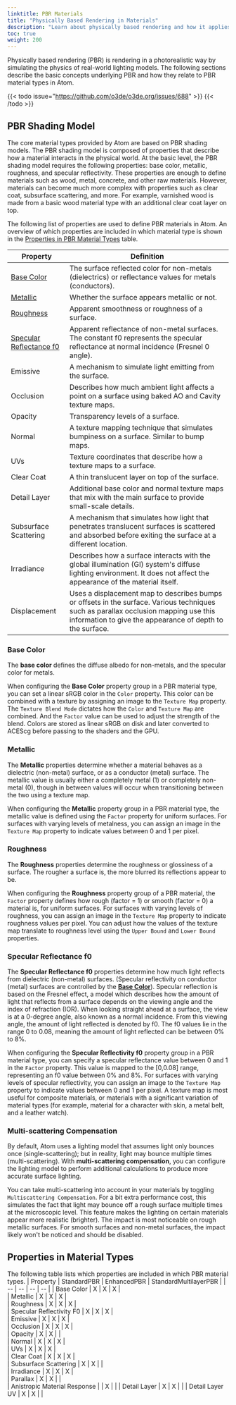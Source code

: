 ```yaml
---
linktitle: PBR Materials
title: "Physically Based Rendering in Materials"
description: "Learn about physically based rendering and how it applies to materials in Atom."
toc: true
weight: 200
---  
```


Physically based rendering (PBR) is rendering in a photorealistic way by simulating the physics of real-world lighting models. The following sections describe the basic concepts underlying PBR and how they relate to PBR material types in Atom.

{{< todo issue="https://github.com/o3de/o3de.org/issues/688" >}}
{{< /todo >}}

## PBR Shading Model

The core material types provided by Atom are based on PBR shading models. The PBR shading model is composed of properties that describe how a material interacts in the physical world. At the basic level, the PBR shading model requires the following properties: base color, metallic, roughness, and specular reflectivity. These properties are enough to define materials such as wood, metal, concrete, and other raw materials. However, materials can become much more complex with properties such as clear coat, subsurface scattering, and more. For example, varnished wood is made from a basic wood material type with an additional clear coat layer on top.  

The following list of properties are used to define PBR materials in Atom. An overview of which properties are included in which material type is shown in the [Properties in PBR Material Types](#properties-in-pbr-material-types) table. 

| Property | Definition |
| - | - |
| [Base Color](#base-color) | The surface reflected color for non-metals (dielectrics) or reflectance values for metals (conductors). |
| [Metallic](#metallic) | Whether the surface appears metallic or not. |
| [Roughness](#roughness) | Apparent smoothness or roughness of a surface. |
| [Specular Reflectance f0](#specular-reflectance-f0) | Apparent reflectance of non-metal surfaces. The constant f0 represents the specular reflectance at normal incidence (Fresnel 0 angle). |
| Emissive | A mechanism to simulate light emitting from the surface. |
| Occlusion | Describes how much ambient light affects a point on a surface using baked AO and Cavity texture maps. |
| Opacity | Transparency levels of a surface. |
| Normal | A texture mapping technique that simulates bumpiness on a surface. Similar to bump maps. |
| UVs | Texture coordinates that describe how a texture maps to a surface. |
| Clear Coat | A thin translucent layer on top of the surface. |
| Detail Layer | Additional base color and normal texture maps that mix with the main surface to provide small-scale details. |
| Subsurface Scattering | A mechanism that simulates how light that penetrates translucent surfaces is scattered and absorbed before exiting the surface at a different location. |
| Irradiance | Describes how a surface interacts with the global illumination (GI) system's diffuse lighting environment. It does not affect the appearance of the material itself. |
| Displacement | Uses a displacement map to describes bumps or offsets in the surface. Various techniques such as parallax occlusion mapping use this information to give the appearance of depth to the surface. |

### Base Color

The **base color** defines the diffuse albedo for non-metals, and the specular color for metals. 

When configuring the **Base Color** property group in a PBR material type, you can set a linear sRGB color in the `Color` property. This color can be combined with a texture by assigning an image to the `Texture Map` property. The `Texture Blend Mode` dictates how the `Color` and `Texture Map` are combined. And the `Factor` value can be used to adjust the strength of the blend. Colors are stored as linear sRGB on disk and later converted to ACEScg before passing to the shaders and the GPU<!-- (for more information, see [Color Management](/docs/atom-guide/look-dev/color-management))DRAFT TOPIC-->. 

### Metallic 

The **Metallic** properties determine whether a material behaves as a dielectric (non-metal) surface, or as a conductor (metal) surface. The metallic value is usually either a completely metal (1) or completely non-metal (0), though in between values will occur when transitioning between the two using a texture map. 

When configuring the **Metallic** property group in a PBR material type, the metallic value is defined using the `Factor` property for uniform surfaces. For surfaces with varying levels of metalness, you can assign an image in the `Texture Map` property to indicate values between 0 and 1 per pixel. 

### Roughness

The **Roughness** properties determine the roughness or glossiness of a surface. The rougher a surface is, the more blurred its reflections appear to be. 

When configuring the **Roughness** property group of a PBR material, the `Factor` property defines how rough (factor = 1) or smooth (factor = 0) a material is, for uniform surfaces. For surfaces with varying levels of roughness, you can assign an image in the `Texture Map` property to indicate roughness values per pixel. You can adjust how the values of the texture map translate to roughness level using the `Upper Bound` and `Lower Bound` properties. 

### Specular Reflectance f0

The **Specular Reflectance f0** properties determine how much light reflects from dielectric (non-metal) surfaces. (Specular reflectivity on conductor (metal) surfaces are controlled by the [**Base Color**](#base-color)). Specular reflection is based on the Fresnel effect, a model which describes how the amount of light that reflects from a surface depends on the viewing angle and the index of refraction (IOR). When looking straight ahead at a surface, the view is at a 0-degree angle, also known as a normal incidence. From this viewing angle, the amount of light reflected is denoted by f0. The f0 values lie in the range 0 to 0.08, meaning the amount of light reflected can be between 0% to 8%. 

When configuring the **Specular Reflectivity f0** property group in a PBR material type, you can specify a specular reflectance value between 0 and 1 in the `Factor` property. This value is mapped to the [0,0.08] range, representing an f0 value between 0% and 8%. For surfaces with varying levels of specular reflectivity, you can assign an image to the `Texture Map` property to indicate values between 0 and 1 per pixel. A texture map is most useful for composite materials, or materials with a significant variation of material types (for example, material for a character with skin, a metal belt, and a leather watch). 

### Multi-scattering Compensation

By default, Atom uses a lighting model that assumes light only bounces once (single-scattering); but in reality, light may bounce multiple times (multi-scattering). With **multi-scattering compensation**, you can configure the lighting model to perform additional calculations to produce more accurate surface lighting. 

You can take multi-scattering into account in your materials by toggling `Multiscattering Compensation`. For a bit extra performance cost, this simulates the fact that light may bounce off a rough surface multiple times at the microscopic level. This feature makes the lighting on certain materials appear more realistic (brighter). The impact is most noticeable on rough metallic surfaces. For smooth surfaces and non-metal surfaces, the impact likely won't be noticed and should be disabled.

## Properties in Material Types

The following table lists which properties are included in which PBR material types.
| Property | StandardPBR | EnhancedPBR | StandardMultilayerPBR |
| -- | -- | -- | -- |
| Base Color  | X | X | X |  
| Metallic  | X | X | X |  
| Roughness  | X | X | X |  
| Specular Reflectivity F0  | X | X | X |  
| Emissive  | X | X | X |  
| Occlusion | X | X | X |  
| Opacity  | X | X |  |  
| Normal  | X | X | X |  
| UVs  | X | X | X |  
| Clear Coat  | X | X | X |  
| Subsurface Scattering  | X | X |  |  
| Irradiance | X | X | X |  
| Parallax | X | X |  |  
| Anistropic Material Response |  | X |  |
| Detail Layer | X | X |  |
| Detail Layer UV | X | X |  |
